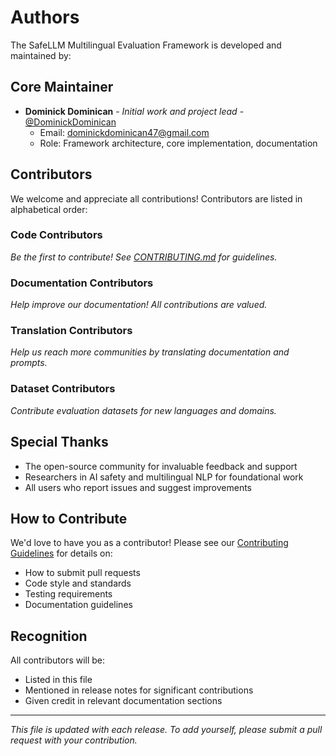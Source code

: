 # Authors

The SafeLLM Multilingual Evaluation Framework is developed and maintained by:

## Core Maintainer

- **Dominick Dominican** - *Initial work and project lead* - [@DominickDominican](https://github.com/DominickDominican)
  - Email: dominickdominican47@gmail.com
  - Role: Framework architecture, core implementation, documentation

## Contributors

We welcome and appreciate all contributions! Contributors are listed in alphabetical order:

<!-- 
Format for contributors:
- **Name** - *Brief description of contribution* - [@GitHubUsername](https://github.com/username)
  - Major contributions (optional)
-->

### Code Contributors

*Be the first to contribute! See [CONTRIBUTING.md](CONTRIBUTING.md) for guidelines.*

### Documentation Contributors

*Help improve our documentation! All contributions are valued.*

### Translation Contributors

*Help us reach more communities by translating documentation and prompts.*

### Dataset Contributors

*Contribute evaluation datasets for new languages and domains.*

## Special Thanks

- The open-source community for invaluable feedback and support
- Researchers in AI safety and multilingual NLP for foundational work
- All users who report issues and suggest improvements

## How to Contribute

We'd love to have you as a contributor! Please see our [Contributing Guidelines](CONTRIBUTING.md) for details on:
- How to submit pull requests
- Code style and standards
- Testing requirements
- Documentation guidelines

## Recognition

All contributors will be:
- Listed in this file
- Mentioned in release notes for significant contributions
- Given credit in relevant documentation sections

---

*This file is updated with each release. To add yourself, please submit a pull request with your contribution.*